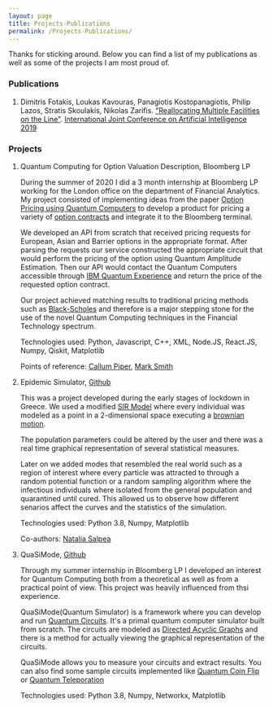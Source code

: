 ```yaml
---
layout: page
title: Projects-Publications
permalink: /Projects-Publications/
---
```


Thanks for sticking around. Below you can find a list of my publications as
well as some of the projects I am most proud of.

### Publications

1. Dimitris Fotakis, Loukas Kavouras, Panagiotis Kostopanagiotis, Philip Lazos,
   Stratis Skoulakis, Nikolas Zarifis. ["Reallocating Multiple Facilities on the
   Line"](https://arxiv.org/abs/1905.12379). [International Joint Conference on
   Artificial Intelligence 2019](https://ijcai19.org/)

### Projects

1. Quantum Computing for Option Valuation Description, Bloomberg LP

    During the summer of 2020 I did a 3 month internship at Bloomberg LP
    working for the London office on the department of Financial Analytics. My
    project consisted of implementing ideas from the paper [Option Pricing
    using Quantum Computers](https://arxiv.org/abs/1905.02666) to develop a
    product for pricing a variety of [option
    contracts](https://www.investopedia.com/terms/o/option.asp) and integrate
    it to the Bloomberg terminal.

    We developed an API from scratch that received pricing requests for
    European, Asian and Barrier options in the appropriate format. After
    parsing the requests our service constructed the appropriate circuit that
    would perform the pricing of the option using Quantum Amplitude Estimation.
    Then our API would contact the Quantum Computers accessible
    through [IBM Quantum Experience](https://quantum-computing.ibm.com/) and
    return the price of the requested option contract.

    Our project achieved matching results to traditional pricing methods such
    as
    [Black-Scholes](https://en.wikipedia.org/wiki/Black%E2%80%93Scholes_model)
    and therefore is a major stepping stone for the use of the novel Quantum
    Computing techniques in the Financial Technology spectrum.

    Technologies used: Python, Javascript, C++, XML, Node.JS, React.JS, Numpy,
    Qiskit, Matplotlib

    Points of reference: [Callum
    Piper](https://www.linkedin.com/in/callum-piper-3691373/?originalSubdomain=uk),
    [Mark Smith](https://www.linkedin.com/in/mark-smith-038a6b162/)

2. Epidemic Simulator,
   [Github](https://github.com/infinity4471/Epidemic-Simulator)

   This was a project developed during the early stages of lockdown in Greece.
   We used a modified [SIR
   Model](https://en.wikipedia.org/wiki/Compartmental_models_in_epidemiology)
   where every individual was modeled as a point in a 2-dimensional space
   executing a [brownian
   motion](https://en.wikipedia.org/wiki/Brownian_motion).
   
   The population parameters could be altered by the user and there was a real
   time graphical representation of several statistical measures.

   Later on we added modes that resembled the real world such as a region of
   interest where every particle was attracted to through a random potential
   function or a random sampling algorithm where the infectious individuals
   where isolated from the general population and quarantined until cured. This
   allowed us to observe how different senarios affect the curves and the
   statistics of the simulation.

   Technologies used: Python 3.8, Numpy, Matplotlib

   Co-authors: [Natalia Salpea](https://github.com/nattienat09)

3. QuaSiMode, [Github](https://github.com/infinity4471/QuaSiMode)

    Through my summer internship in Bloomberg LP I developed an interest for
    Quantum Computing both from a theoretical as well as from a practical point
    of view. This project was heavily influenced from thsi experience.

    QuaSiMode(Quantum Simulator) is a framework where you can develop and run
    [Quantum Circuits](https://en.wikipedia.org/wiki/Quantum_circuit). It's a
    primal quantum computer simulator built from scratch. The circuits are 
    modeled as [Directed Acyclic Graphs](https://en.wikipedia.org/wiki/Directed_acyclic_graph)
    and there is a method for actually viewing the graphical representation of
    the circuits.

    QuaSiMode allows you to measure your circuits and extract results. You can
    also find some sample circuits implemented like [Quantum Coin
    Flip](https://github.com/infinity4471/QuaSiMode/blob/master/entanglement.py)
    or [Quantum
    Teleporation](https://en.wikipedia.org/wiki/Quantum_teleportation)

    Technologies used: Python 3.8, Numpy, Networkx, Matplotlib

